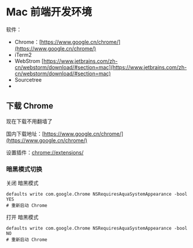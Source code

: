 # Mac 前端开发环境

软件：
- Chrome：[https://www.google.cn/chrome/](https://www.google.cn/chrome/)
- iTerm2
- WebStrom [https://www.jetbrains.com/zh-cn/webstorm/download/#section=mac](https://www.jetbrains.com/zh-cn/webstorm/download/#section=mac)
- Sourcetree
- 

## 下载 Chrome

现在下载不用翻墙了

国内下载地址：[https://www.google.cn/chrome/](https://www.google.cn/chrome/)

设置插件：[chrome://extensions/](chrome://extensions/)


### 暗黑模式切换

关闭 暗黑模式
```shell
defaults write com.google.Chrome NSRequiresAquaSystemAppearance -bool YES
# 重新启动 Chrome
```

打开 暗黑模式
```shell
defaults write com.google.Chrome NSRequiresAquaSystemAppearance -bool NO
# 重新启动 Chrome
```

